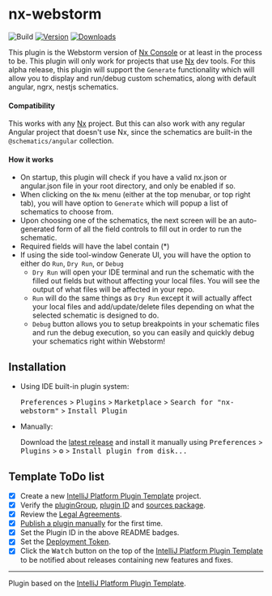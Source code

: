 # nx-webstorm

![Build](https://github.com/etkachev/nx-webstorm/workflows/Build/badge.svg)
[![Version](https://img.shields.io/jetbrains/plugin/v/com.github.etkachev.nxwebstorm.svg)](https://plugins.jetbrains.com/plugin/15000-nx-webstorm)
[![Downloads](https://img.shields.io/jetbrains/plugin/d/com.github.etkachev.nxwebstorm.svg)](https://plugins.jetbrains.com/plugin/15000-nx-webstorm)

<!-- Plugin description -->

This plugin is the Webstorm version of [Nx Console](https://marketplace.visualstudio.com/items?itemName=nrwl.angular-console) or at least in the process to be.
This plugin will only work for projects that use [Nx](http://nx.dev/) dev tools. 
For this alpha release, this plugin will support the `Generate` functionality which will allow you to display and run/debug custom schematics, along with default angular, ngrx, nestjs schematics.

#### Compatibility
This works with any [Nx](http://nx.dev/) project. But this can also work with any regular Angular project that doesn't use Nx, since the schematics are built-in the `@schematics/angular` collection. 

#### How it works 

- On startup, this plugin will check if you have a valid nx.json or angular.json file in your root directory, and only be enabled if so.
- When clicking on the `Nx` menu (either at the top menubar, or top right tab), you will have option to `Generate` which will popup a list of schematics to choose from.
- Upon choosing one of the schematics, the next screen will be an auto-generated form of all the field controls to fill out in order to run the schematic.
- Required fields will have the label contain (*)
- If using the side tool-window Generate UI, you will have the option to either do `Run`, `Dry Run`, or `Debug`
  - `Dry Run` will open your IDE terminal and run the schematic with the filled out fields but without affecting your local files. You will see the output of what files will be affected in your repo.
  - `Run` will do the same things as `Dry Run` except it will actually affect your local files and add/update/delete files depending on what the selected schematic is designed to do.
  - `Debug` button allows you to setup breakpoints in your schematic files and run the debug execution, so you can easily and quickly debug your schematics right within Webstorm!

<!-- Plugin description end -->

## Installation

- Using IDE built-in plugin system:
  
  <kbd>Preferences</kbd> > <kbd>Plugins</kbd> > <kbd>Marketplace</kbd> > <kbd>Search for "nx-webstorm"</kbd> >
  <kbd>Install Plugin</kbd>
  
- Manually:

  Download the [latest release](https://github.com/etkachev/nx-webstorm/releases/latest) and install it manually using
  <kbd>Preferences</kbd> > <kbd>Plugins</kbd> > <kbd>⚙️</kbd> > <kbd>Install plugin from disk...</kbd>

## Template ToDo list
- [x] Create a new [IntelliJ Platform Plugin Template][template] project.
- [x] Verify the [pluginGroup](/gradle.properties), [plugin ID](/src/main/resources/META-INF/plugin.xml) and [sources package](/src/main/kotlin).
- [x] Review the [Legal Agreements](https://plugins.jetbrains.com/docs/marketplace/legal-agreements.html).
- [x] [Publish a plugin manually](https://www.jetbrains.org/intellij/sdk/docs/basics/getting_started/publishing_plugin.html) for the first time.
- [x] Set the Plugin ID in the above README badges.
- [x] Set the [Deployment Token](https://plugins.jetbrains.com/docs/marketplace/plugin-upload.html).
- [x] Click the <kbd>Watch</kbd> button on the top of the [IntelliJ Platform Plugin Template][template] to be notified about releases containing new features and fixes.

---
Plugin based on the [IntelliJ Platform Plugin Template][template].

[template]: https://github.com/JetBrains/intellij-platform-plugin-template

